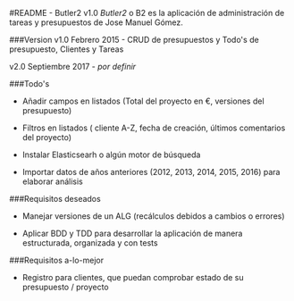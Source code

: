 #README - Butler2 v1.0
*Butler2* o B2 es la aplicación de administración de tareas y presupuestos de Jose Manuel Gómez.

###Version
v1.0 Febrero 2015 - CRUD de presupuestos y Todo's de presupuesto, Clientes y Tareas

v2.0 Septiembre 2017 - *por definir*


###Todo's

* Añadir campos en listados (Total del proyecto en €, versiones del presupuesto) 

* Filtros en listados ( cliente A-Z, fecha de creación, últimos comentarios del proyecto)

* Instalar Elasticsearh o alg&uacute;n motor de b&uacute;squeda

* Importar datos de años anteriores (2012, 2013, 2014, 2015, 2016) para elaborar análisis



###Requisitos deseados

* Manejar versiones de un ALG (recálculos debidos a cambios o errores)

* Aplicar BDD y TDD para desarrollar la aplicación de manera estructurada, organizada y con tests

###Requisitos a-lo-mejor

* Registro para clientes, que puedan comprobar estado de su presupuesto / proyecto